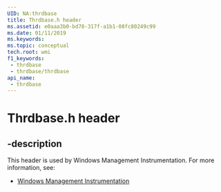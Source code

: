 ```yaml
---
UID: NA:thrdbase
title: Thrdbase.h header
ms.assetid: e0aaa3b0-bd78-317f-a1b1-08fc80249c99
ms.date: 01/11/2019
ms.keywords: 
ms.topic: conceptual
tech.root: wmi
f1_keywords:
 - thrdbase
 - thrdbase/thrdbase
api_name:
 - thrdbase
---
```


# Thrdbase.h header


## -description

This header is used by Windows Management Instrumentation. For more information, see:

- [Windows Management Instrumentation](../_wmi/index.md)

